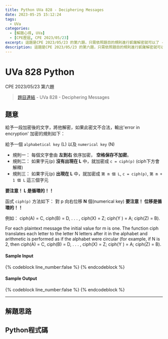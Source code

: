 ```yaml
---
title: Python UVa 828 - Deciphering Messages
date: 2023-05-25 15:12:24
tags:
  - UVa
categories:
  - [解題心得, UVa]
  - [CPE歷屆, CPE 2023/05/23]
excerpt: 這題是CPE 2023/05/23 的第六題，只需依照題目的規則進行凱薩解密就可以了 - Python UVa 828 - Deciphering Messages 解題心得
description: 這題是CPE 2023/05/23 的第六題，只需依照題目的規則進行凱薩解密就可以了 - Python UVa 10222 - Decode the Mad man 解題心得
---
```

# UVa 828 Python

CPE 2023/05/23 第六題

>[題目連結](https://onlinejudge.org/index.php?option=com_onlinejudge&Itemid=8&page=show_problem&category=0&problem=769&mosmsg=Submission+received+with+ID+28497412) - UVa 828 - Deciphering Messages


## 題意
給予一段加密後的文字，將他解密，如果此密文不合法，輸出'error in encryption'
加密的規則如下：<br>

給予一個 `alphabetical key` (L) 以及 `numerical key` (N)
* 規則一： 每個文字會由 **左到右** 依序加密， **空格保存不加密**。
* 規則二： 如果字元(p) **沒有出現在 L** 中，就加密成 `c = ciph(p)` (ciph下方會解釋)
* 規則三： 如果字元(p) **出現在 L** 中，就加密成 `第 m 個 L`, `c = ciph(p)`, `第 m + 1 個 L` 這三個字元<br>
  
**要注意！ L 是循環的！！**<br>

函式 `ciph(p)` 方法如下：
對 p 向右位移 **N** 個(numerical key)
**要注意！ 位移是循環的！！**<br>

例如： ciph(A) = C, ciph(B) = D, . . . , ciph(X) = Z; ciph(Y ) = A; ciph(Z) = B).

For each plaintext message the initial value for m is one.
The function ciph translates each letter to the letter N letters after it in the alphabet and arithmetic
is performed as if the alphabet were circular (for example, if N is 2, then ciph(A) = C, ciph(B) = D,
. . . , ciph(X) = Z; ciph(Y ) = A; ciph(Z) = B).
#### Sample Input 
{% codeblock line_number:false %}
{% endcodeblock %}

#### Sample Output 
{% codeblock line_number:false %}
{% endcodeblock %}

---

## 解題思路


## Python程式碼
```python

```